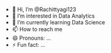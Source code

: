 - 👋 Hi, I’m @Rachittyagi123
- 👀 I’m interested in Data Analytics 
- 🌱 I’m currently learning Data Science 
- 📫 How to reach me 
- 😄 Pronouns: ...
- ⚡ Fun fact: ...

<!---
Rachittyagi123/Rachittyagi123 is a ✨ special ✨ repository because its `README.md` (this file) appears on your GitHub profile.
You can click the Preview link to take a look at your changes.
--->
